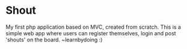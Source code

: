 # Shout
My first php application based on MVC, created from scratch.
This is a simple web app where users can register themselves, login and post 'shouts' on the board.
~learnbydoing
:)
